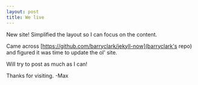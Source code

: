 ```yaml
---
layout: post
title: We live
---
```


New site! Simplified the layout so I can focus on the content.

Came across [https://github.com/barryclark/jekyll-now](barryclark's repo) and figured it was time to update the ol' site.

Will try to post as much as I can!

Thanks for visiting.
-Max